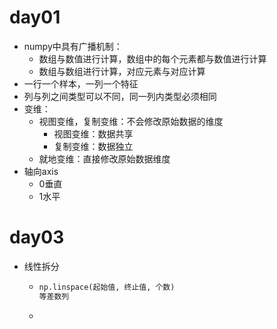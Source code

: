 # day01

* numpy中具有广播机制：	
  * 数组与数值进行计算，数组中的每个元素都与数值进行计算
  * 数组与数组进行计算，对应元素与对应计算
* 一行一个样本，一列一个特征
* 列与列之间类型可以不同，同一列内类型必须相同
* 变维：
  * 视图变维，复制变维：不会修改原始数据的维度
    * 视图变维：数据共享
    * 复制变维：数据独立
  * 就地变维：直接修改原始数据维度
* 轴向axis
  * 0垂直
  * 1水平

# day03

* 线性拆分

  * ```python
    np.linspace(起始值, 终止值, 个数)
    等差数列
    ```

  * 